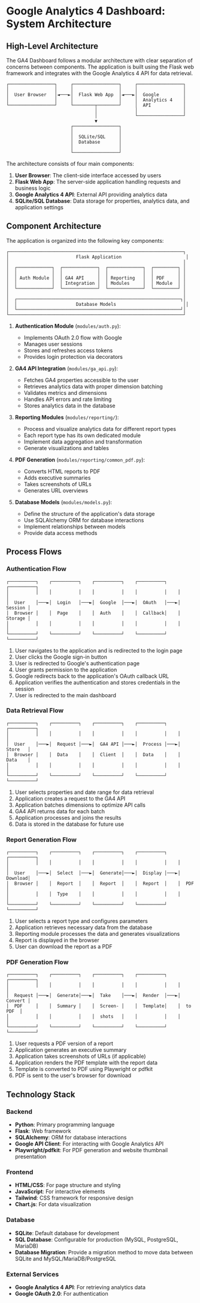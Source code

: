# Google Analytics 4 Dashboard: System Architecture

## High-Level Architecture

The GA4 Dashboard follows a modular architecture with clear separation of concerns between components. The application is built using the Flask web framework and integrates with the Google Analytics 4 API for data retrieval.

```
┌─────────────────┐     ┌─────────────────┐     ┌─────────────────┐
│                 │     │                 │     │                 │
│  User Browser   │◄───►│  Flask Web App  │◄───►│  Google         │
│                 │     │                 │     │  Analytics 4    │
└─────────────────┘     └────────┬────────┘     │  API            │
                                 │              │                 │
                                 │              └─────────────────┘
                                 ▼
                        ┌─────────────────┐
                        │                 │
                        │  SQLite/SQL     │
                        │  Database       │
                        │                 │
                        └─────────────────┘
```

The architecture consists of four main components:
1. **User Browser**: The client-side interface accessed by users
2. **Flask Web App**: The server-side application handling requests and business logic
3. **Google Analytics 4 API**: External API providing analytics data
4. **SQLite/SQL Database**: Data storage for properties, analytics data, and application settings

## Component Architecture

The application is organized into the following key components:

```
┌─────────────────────────────────────────────────────────────────┐
│                         Flask Application                        │
│                                                                 │
│  ┌─────────────┐  ┌─────────────┐  ┌─────────────┐  ┌─────────┐ │
│  │             │  │             │  │             │  │         │ │
│  │ Auth Module │  │ GA4 API     │  │ Reporting   │  │ PDF     │ │
│  │             │  │ Integration │  │ Modules     │  │ Module  │ │
│  └─────────────┘  └─────────────┘  └─────────────┘  └─────────┘ │
│                                                                 │
│  ┌─────────────────────────────────────────────────────────────┐│
│  │                      Database Models                         ││
│  └─────────────────────────────────────────────────────────────┘│
└─────────────────────────────────────────────────────────────────┘
```

1. **Authentication Module** (`modules/auth.py`):
   - Implements OAuth 2.0 flow with Google
   - Manages user sessions
   - Stores and refreshes access tokens
   - Provides login protection via decorators

2. **GA4 API Integration** (`modules/ga_api.py`):
   - Fetches GA4 properties accessible to the user
   - Retrieves analytics data with proper dimension batching
   - Validates metrics and dimensions
   - Handles API errors and rate limiting
   - Stores analytics data in the database

3. **Reporting Modules** (`modules/reporting/`):
   - Process and visualize analytics data for different report types
   - Each report type has its own dedicated module
   - Implement data aggregation and transformation
   - Generate visualizations and tables

4. **PDF Generation** (`modules/reporting/common_pdf.py`):
   - Converts HTML reports to PDF
   - Adds executive summaries
   - Takes screenshots of URLs
   - Generates URL overviews

5. **Database Models** (`modules/models.py`):
   - Define the structure of the application's data storage
   - Use SQLAlchemy ORM for database interactions
   - Implement relationships between models
   - Provide data access methods

## Process Flows

### Authentication Flow

```
┌──────────┐    ┌──────────┐    ┌──────────┐    ┌──────────┐    ┌──────────┐
│          │    │          │    │          │    │          │    │          │
│  User    │───►│  Login   │───►│  Google  │───►│  OAuth   │───►│  Session │
│  Browser │    │  Page    │    │  Auth    │    │  Callback│    │  Storage │
│          │    │          │    │          │    │          │    │          │
└──────────┘    └──────────┘    └──────────┘    └──────────┘    └──────────┘
```

1. User navigates to the application and is redirected to the login page
2. User clicks the Google sign-in button
3. User is redirected to Google's authentication page
4. User grants permission to the application
5. Google redirects back to the application's OAuth callback URL
6. Application verifies the authentication and stores credentials in the session
7. User is redirected to the main dashboard

### Data Retrieval Flow

```
┌──────────┐    ┌──────────┐    ┌──────────┐    ┌──────────┐    ┌──────────┐
│          │    │          │    │          │    │          │    │          │
│  User    │───►│  Request │───►│  GA4 API │───►│  Process │───►│  Store   │
│  Browser │    │  Data    │    │  Client  │    │  Data    │    │  Data    │
│          │    │          │    │          │    │          │    │          │
└──────────┘    └──────────┘    └──────────┘    └──────────┘    └──────────┘
```

1. User selects properties and date range for data retrieval
2. Application creates a request to the GA4 API
3. Application batches dimensions to optimize API calls
4. GA4 API returns data for each batch
5. Application processes and joins the results
6. Data is stored in the database for future use

### Report Generation Flow

```
┌──────────┐    ┌──────────┐    ┌──────────┐    ┌──────────┐    ┌──────────┐
│          │    │          │    │          │    │          │    │          │
│  User    │───►│  Select  │───►│  Generate│───►│  Display │───►│  Download│
│  Browser │    │  Report  │    │  Report  │    │  Report  │    │  PDF     │
│          │    │  Type    │    │          │    │          │    │          │
└──────────┘    └──────────┘    └──────────┘    └──────────┘    └──────────┘
```

1. User selects a report type and configures parameters
2. Application retrieves necessary data from the database
3. Reporting module processes the data and generates visualizations
4. Report is displayed in the browser
5. User can download the report as a PDF

### PDF Generation Flow

```
┌──────────┐    ┌──────────┐    ┌──────────┐    ┌──────────┐    ┌──────────┐
│          │    │          │    │          │    │          │    │          │
│  Request │───►│  Generate│───►│  Take    │───►│  Render  │───►│  Convert │
│  PDF     │    │  Summary │    │  Screen- │    │  Template│    │  to PDF  │
│          │    │          │    │  shots   │    │          │    │          │
└──────────┘    └──────────┘    └──────────┘    └──────────┘    └──────────┘
```

1. User requests a PDF version of a report
2. Application generates an executive summary
3. Application takes screenshots of URLs (if applicable)
4. Application renders the PDF template with the report data
5. Template is converted to PDF using Playwright or pdfkit
6. PDF is sent to the user's browser for download

## Technology Stack

### Backend
- **Python**: Primary programming language
- **Flask**: Web framework
- **SQLAlchemy**: ORM for database interactions
- **Google API Client**: For interacting with Google Analytics API
- **Playwright/pdfkit**: For PDF generation and website thumbnail presentation

### Frontend
- **HTML/CSS**: For page structure and styling
- **JavaScript**: For interactive elements
- **Tailwind**: CSS framework for responsive design
- **Chart.js**: For data visualization

### Database
- **SQLite**: Default database for development
- **SQL Database**: Configurable for production (MySQL, PostgreSQL, MariaDB)
- **Database Migration**: Provide a migration method to move data between SQLite and MySQL/MariaDB/PostgreSQL

### External Services
- **Google Analytics 4 API**: For retrieving analytics data
- **Google OAuth 2.0**: For authentication